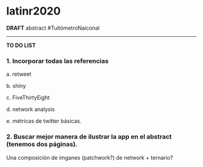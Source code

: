 # latinr2020

**DRAFT**
abstract #TuitómetroNaiconal

---

**TO DO LIST**

### 1. Incorporar todas las referencias

a. retweet

b. shiny

c. FiveThirtyEight

d. network analysis

e. métricas de twitter básicas. 

### 2. Buscar mejor manera de ilustrar la app en el abstract (tenemos dos páginas). 

Una composición de imganes (patchwork?) de network + ternario? 

 
